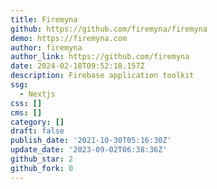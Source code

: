 ```yaml
---
title: Firemyna
github: https://github.com/firemyna/firemyna
demo: https://firemyna.com
author: firemyna
author_link: https://github.com/firemyna
date: 2024-02-18T09:52:18.157Z
description: Firebase application toolkit
ssg:
  - Nextjs
css: []
cms: []
category: []
draft: false
publish_date: '2021-10-30T05:16:30Z'
update_date: '2023-09-02T06:38:36Z'
github_star: 2
github_fork: 0
---
```


